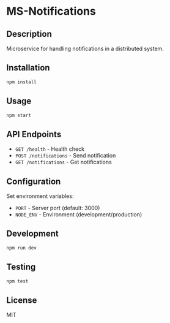 # MS-Notifications

## Description
Microservice for handling notifications in a distributed system.

## Installation
```bash
npm install
```

## Usage
```bash
npm start
```

## API Endpoints
- `GET /health` - Health check
- `POST /notifications` - Send notification
- `GET /notifications` - Get notifications

## Configuration
Set environment variables:
- `PORT` - Server port (default: 3000)
- `NODE_ENV` - Environment (development/production)

## Development
```bash
npm run dev
```

## Testing
```bash
npm test
```

## License
MIT
